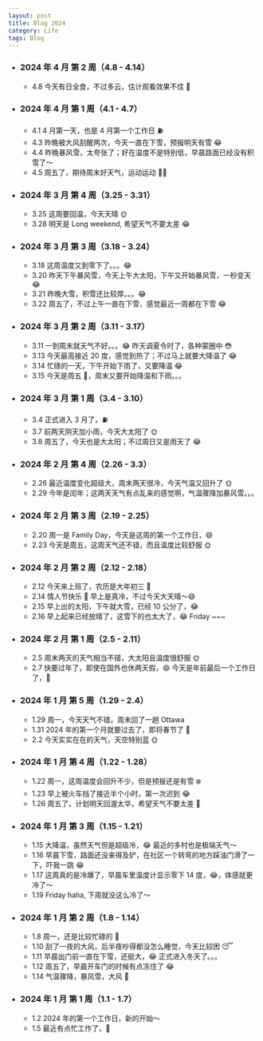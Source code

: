 ```yaml
---
layout: post
title: Blog 2024
category: Life
tags: Blog
---
```



- ### 2024 年 4 月 第 2 周（4.8 - 4.14）
     - 4.8 今天有日全食，不过多云，估计观看效果不佳 🤔

- ### 2024 年 4 月 第 1 周（4.1 - 4.7）
     - 4.1 4 月第一天，也是 4 月第一个工作日 ⛽️
     - 4.3 昨晚被大风刮醒两次，今天一直在下雪，预报明天有雪 😂
     - 4.4 昨晚暴风雪，太夸张了；好在温度不是特别低，早晨路面已经没有积雪了～
     - 4.5 周五了，期待周末好天气，运动运动 🏃‍♂️

- ### 2024 年 3 月 第 4 周（3.25 - 3.31）
     - 3.25 这周要回温，今天天晴 🌞
     - 3.28 明天是 Long weekend, 希望天气不要太差 😂

- ### 2024 年 3 月 第 3 周（3.18 - 3.24）
     - 3.18 这周温度又到零下了。。。😂
     - 3.20 昨天下午暴风雪，今天上午大太阳，下午又开始暴风雪，一秒变天 😂
     - 3.21 昨晚大雪，积雪还比较厚。。。😂
     - 3.22 周五了，不过上午一直在下雪，感觉最近一周都在下雪 😂

- ### 2024 年 3 月 第 2 周（3.11 - 3.17）
     - 3.11 一到周末就天气不好。。。😂 昨天调夏令时了，各种蒙圈中 😳
     - 3.13 今天最高接近 20 度，感觉到热了；不过马上就要大降温了 😂
     - 3.14 忙碌的一天，下午开始下雨了，又要降温 😂
     - 3.15 今天是周五 🎉，周末又要开始降温和下雨。。。

- ### 2024 年 3 月 第 1 周（3.4 - 3.10）
     - 3.4 正式进入 3 月了，⛽️
     - 3.7 前两天阴天加小雨，今天大太阳了 🌞
     - 3.8 周五了，今天也是大太阳；不过周日又是雨天了 😂

- ### 2024 年 2 月 第 4 周（2.26 - 3.3）
     - 2.26 最近温度变化超级大，周末两天很冷，今天气温又回升了 🌞
     - 2.29 今年是闰年；这两天天气有点乱来的感觉啊，气温骤降加暴风雪。。。

- ### 2024 年 2 月 第 3 周（2.19 - 2.25）
     - 2.20 周一是 Family Day，今天是这周的第一个工作日，😄
     - 2.23 今天是周五，这周天气还不错，而且温度比较舒服 🌞

- ### 2024 年 2 月 第 2 周（2.12 - 2.18）
     - 2.12 今天来上班了，农历是大年初三 🧧
     - 2.14 情人节快乐 🌹 早上是真冷，不过今天大天晴～😄
     - 2.15 早上出的太阳，下午就大雪，已经 10 公分了，😂
     - 2.16 早上起来已经放晴了，这雪下的也太大了，😂 Friday ~~~

- ### 2024 年 2 月 第 1 周（2.5 - 2.11）
     - 2.5 周末两天的天气相当不错，大太阳且温度很舒服 🌞
     - 2.7 快要过年了，即使在国外也休两天假，😄 今天是年前最后一个工作日了，🎉

- ### 2024 年 1 月 第 5 周（1.29 - 2.4）
     - 1.29 周一，今天天气不错，周末回了一趟 Ottawa
     - 1.31 2024 年的第一个月就要过去了，即将春节了 🎉
     - 2.2 今天实实在在的天气，天空特别蓝 🌞

- ### 2024 年 1 月 第 4 周（1.22 - 1.28）
     - 1.22 周一，这周温度会回升不少，但是预报还是有雪 ❄️
     - 1.23 早上被火车挡了接近半个小时，第一次迟到 😂
     - 1.26 周五了，计划明天回渥太华，希望天气不要太差 🤣

- ### 2024 年 1 月 第 3 周（1.15 - 1.21）
     - 1.15 大降温，虽然天气但是超级冷，😂 最近的多村也是极端天气～
     - 1.16 早晨下雪，路面还没来得及铲，在社区一个转弯的地方踩油门滑了一下，吓我一跳 😂
     - 1.17 这周真的是冷爆了，早晨车里温度计显示零下 14 度，😂，体感就更冷了～
     - 1.19 Friday haha, 下周就没这么冷了～

- ### 2024 年 1 月 第 2 周（1.8 - 1.14）
     - 1.8 周一，还是比较忙碌的 🤣
     - 1.10 刮了一夜的大风，后半夜吵得都没怎么睡觉，今天比较困 😴
     - 1.11 早晨出门前一直在下雪，还挺大，😂 正式进入冬天了。。。
     - 1.12 周五了，早晨开车门的时候有点冻住了 😂
     - 1.14 气温骤降，暴风雪，大风 🤣

- ### 2024 年 1 月 第 1 周（1.1 - 1.7）
     - 1.2 2024 年的第一个工作日，新的开始～
     - 1.5 最近有点忙工作了，🤣